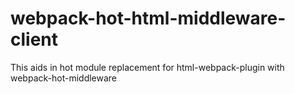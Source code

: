# webpack-hot-html-middleware-client
This aids in hot module replacement for html-webpack-plugin with webpack-hot-middleware

